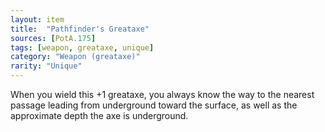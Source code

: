 ```yaml
---
layout: item
title:  "Pathfinder's Greataxe"
sources: [PotA.175]
tags: [weapon, greataxe, unique]
category: "Weapon (greataxe)"
rarity: "Unique"
---
```


When you wield this +1 greataxe, you always know the way to the nearest passage leading from underground toward the surface, as well as the approximate depth the axe is underground.